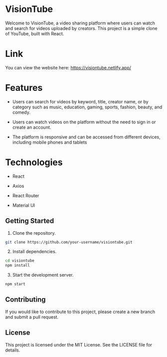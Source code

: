 # VisionTube

Welcome to VisionTube, a video sharing platform where users can watch and search for videos uploaded by creators. This project is a simple clone of YouTube, built with React.

# Link
You can view the website here: https://visiontube.netlify.app/

# Features
* Users can search for videos by keyword, title, creator name, or by category such as music, education, gaming, sports, fashion, beauty, and comedy.

* Users can watch videos on the platform without the need to sign in or create an account.

* The platform is responsive and can be accessed from different devices, including mobile phones and tablets

# Technologies
* React

* Axios

* React Router

* Material UI

## Getting Started

1. Clone the repository.

```bash
git clone https://github.com/your-username/visiontube.git
```

2. Install dependencies.

```bash
cd visiontube
npm install
```
3. Start the development server.
```bash
npm start

```
## Contributing

If you would like to contribute to this project, please create a new branch and submit a pull request.


## License

This project is licensed under the MIT License. See the LICENSE file for details.
